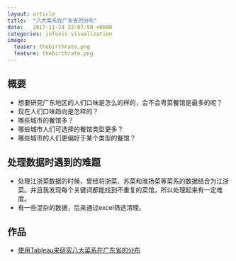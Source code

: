 ```yaml
---
layout: article
title:  "八大菜系在广东省的分布"
date:   2017-11-24 22:07:50 +0800
categories: infovis visualization
image:
  teaser: thebirthrate.png
  feature: thebirthrate.png
---
```


## 概要
- 想要研究广东地区的人们口味是怎么的样的，会不会粤菜餐馆是最多的呢？
- 现在人们口味趋向是怎样的？
- 哪些城市的餐馆多？
- 哪些城市人们可选择的餐馆类型更多？
- 哪些城市的人们更偏好于某个类型的餐馆？

## 处理数据时遇到的难题
- 处理江浙菜数据的时候，曾经将浙菜、苏菜和淮扬菜等菜系的数据结合为江浙菜。并且我发现每个关键词都能找到不重复的菜馆，所以处理起来有一定难度。
- 有一些混杂的数据，后来通过excel筛选清理。

## 作品
- <a href="https://sylviatang.github.io/infovis/thebirthrate/index.html" target="_blank">使用Tableau来研究八大菜系在广东省的分布</a>
